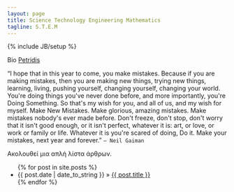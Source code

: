 ```yaml
---
layout: page
title: Science Technology Engineering Mathematics
tagline: S.T.E.M
---
```

{% include JB/setup %}

Bio [Petridis](http://about.me/petridis)

“I hope that in this year to come, you make mistakes.
Because if you are making mistakes, then you are making new things, trying new things, learning, living, pushing yourself, changing yourself, changing your world. You're doing things you've never done before, and more importantly, you're Doing Something.
So that's my wish for you, and all of us, and my wish for myself. Make New Mistakes. Make glorious, amazing mistakes. Make mistakes nobody's ever made before. Don't freeze, don't stop, don't worry that it isn't good enough, or it isn't perfect, whatever it is: art, or love, or work or family or life.
Whatever it is you're scared of doing, Do it.
Make your mistakes, next year and forever.” 
`― Neil Gaiman`

Ακολουθεί μια απλή λίστα άρθρων.

<ul class="posts">
  {% for post in site.posts %}
    <li><span>{{ post.date | date_to_string }}</span> &raquo; <a href="{{ BASE_PATH }}{{ post.url }}">{{ post.title }}</a></li>
  {% endfor %}
</ul>






